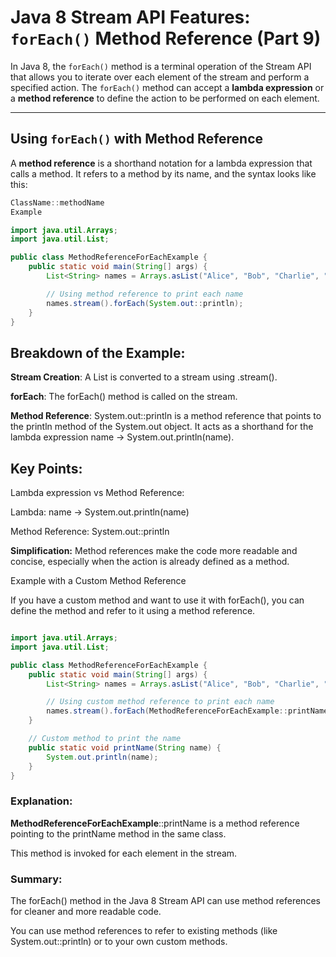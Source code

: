 # Java 8 Stream API Features: `forEach()` Method Reference (Part 9)

In Java 8, the `forEach()` method is a terminal operation of the Stream API that allows you to iterate over each element of the stream and perform a specified action. The `forEach()` method can accept a **lambda expression** or a **method reference** to define the action to be performed on each element.

---

## Using `forEach()` with Method Reference

A **method reference** is a shorthand notation for a lambda expression that calls a method. It refers to a method by its name, and the syntax looks like this:

```java
ClassName::methodName
Example

import java.util.Arrays;
import java.util.List;

public class MethodReferenceForEachExample {
    public static void main(String[] args) {
        List<String> names = Arrays.asList("Alice", "Bob", "Charlie", "Dave");

        // Using method reference to print each name
        names.stream().forEach(System.out::println);
    }
}
```
## Breakdown of the Example:
**Stream Creation**: A List<String> is converted to a stream using .stream().

**forEach**: The forEach() method is called on the stream.

**Method Reference**: System.out::println is a method reference that points to the println method of the System.out object. It acts as a shorthand for the lambda expression name -> System.out.println(name).
## Key Points:
Lambda expression vs Method Reference:

Lambda: name -> System.out.println(name)

Method Reference: System.out::println

**Simplification:** Method references make the code more readable and concise, especially when the action is already defined as a method.

Example with a Custom Method Reference

If you have a custom method and want to use it with forEach(), you can define the method and refer to it using a method reference.

```java

import java.util.Arrays;
import java.util.List;

public class MethodReferenceForEachExample {
    public static void main(String[] args) {
        List<String> names = Arrays.asList("Alice", "Bob", "Charlie", "Dave");

        // Using custom method reference to print each name
        names.stream().forEach(MethodReferenceForEachExample::printName);
    }

    // Custom method to print the name
    public static void printName(String name) {
        System.out.println(name);
    }
}
```
### Explanation:
**MethodReferenceForEachExample**::printName is a method reference pointing to the printName method in the same class.

This method is invoked for each element in the stream.

### Summary:
The forEach() method in the Java 8 Stream API can use method references for cleaner and more readable code.

You can use method references to refer to existing methods (like System.out::println) or to your own custom methods.

